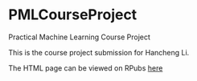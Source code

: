 # PMLCourseProject
Practical Machine Learning Course Project

This is the course project submission for Hancheng Li.

The HTML page can be viewed on RPubs [here](http://rpubs.com/GaryLeeONE/MachineLearningProject)
